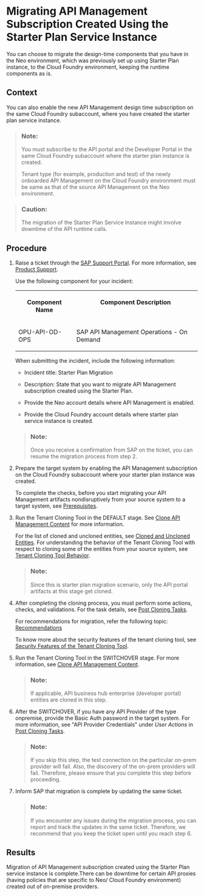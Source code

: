 <!-- loio9778a3601dee498e875cf81fa47e65ce -->

# Migrating API Management Subscription Created Using the Starter Plan Service Instance

You can choose to migrate the design-time components that you have in the Neo environment, which was previously set up using Starter Plan instance, to the Cloud Foundry environment, keeping the runtime components as is.



<a name="loio9778a3601dee498e875cf81fa47e65ce__context_qmw_v5b_xpb"/>

## Context

You can also enable the new API Management design time subscription on the same Cloud Foundry subaccount, where you have created the starter plan service instance.

> ### Note:  
> You must subscribe to the API portal and the Developer Portal in the same Cloud Foundry subaccount where the starter plan instance is created.
> 
> Tenant type \(for example, production and test\) of the newly onboarded API Management on the Cloud Foundry environment must be same as that of the source API Management on the Neo environment.

> ### Caution:  
> The migration of the Starter Plan Service Instance might involve downtime of the API runtime calls.



<a name="loio9778a3601dee498e875cf81fa47e65ce__steps_y1l_cvb_xpb"/>

## Procedure

1.  Raise a ticket through the [SAP Support Portal](https://support.sap.com/en/index.html). For more information, see [Product Support](https://support.sap.com/en/my-support/product-support.html).

    Use the following component for your incident:


    <table>
    <tr>
    <th valign="top">

    Component Name
    
    </th>
    <th valign="top">

    Component Description
    
    </th>
    </tr>
    <tr>
    <td valign="top">
    
    OPU-API-OD-OPS
    
    </td>
    <td valign="top">
    
    SAP API Management Operations - On Demand
    
    </td>
    </tr>
    </table>
    
    When submitting the incident, include the following information:

    -   Incident title: Starter Plan Migration

    -   Description: State that you want to migrate API Management subscription created using the Starter Plan.

    -   Provide the Neo account details where API Management is enabled.

    -   Provide the Cloud Foundry account details where starter plan service instance is created.


    > ### Note:  
    > Once you receive a confirmation from SAP on the ticket, you can resume the migration process from step 2.

2.  Prepare the target system by enabling the API Management subscription on the Cloud Foundry subaccount where your starter plan instance was created.

    To complete the checks, before you start migrating your API Management artifacts nondisruptively from your source system to a target system, see [Prerequisites](prerequisites-c1904bc.md).

3.  Run the Tenant Cloning Tool in the DEFAULT stage. See [Clone API Management Content](clone-api-management-content-7abd887.md) for more information.

    For the list of cloned and uncloned entities, see [Cloned and Uncloned Entities](cloned-and-uncloned-entities-8973ca0.md). For understanding the behavior of the Tenant Cloning Tool with respect to cloning some of the entities from your source system, see [Tenant Cloning Tool Behavior](tenant-cloning-tool-behavior-6d15ffd.md).

    > ### Note:  
    > Since this is starter plan migration scenario, only the API portal artifacts at this stage get cloned.

4.  After completing the cloning process, you must perform some actions, checks, and validations. For the task details, see [Post Cloning Tasks](post-cloning-tasks-116d82c.md).

    For recommendations for migration, refer the following topic: [Recommendations](recommendations-ff61cef.md) 

    To know more about the security features of the tenant cloning tool, see [Security Features of the Tenant Cloning Tool](security-features-of-the-tenant-cloning-tool-a6969cc.md).

5.  Run the Tenant Cloning Tool in the SWITCHOVER stage. For more information, see [Clone API Management Content](clone-api-management-content-7abd887.md).

    > ### Note:  
    > If applicable, API business hub enterprise \(developer portal\) entities are cloned in this step.

6.  After the SWITCHOVER, if you have any API Provider of the type onpremise, provide the Basic Auth password in the target system. For more information, see "API Provider Credentials" under *User Actions* in [Post Cloning Tasks](post-cloning-tasks-116d82c.md).

    > ### Note:  
    > If you skip this step, the test connection on the particular on-prem provider will fail. Also, the discovery of the on-prem providers will fail. Therefore, please ensure that you complete this step before proceeding.

7.  Inform SAP that migration is complete by updating the same ticket.

    > ### Note:  
    > If you encounter any issues during the migration process, you can report and track the updates in the same ticket. Therefore, we recommend that you keep the ticket open until you reach step 6.




<a name="loio9778a3601dee498e875cf81fa47e65ce__result_czj_hds_ypb"/>

## Results

Migration of API Management subscription created using the Starter Plan service instance is complete.There can be downtime for certain API proxies \(having policies that are specific to Neo/ Cloud Foundry environment\) created out of on-premise providers.

